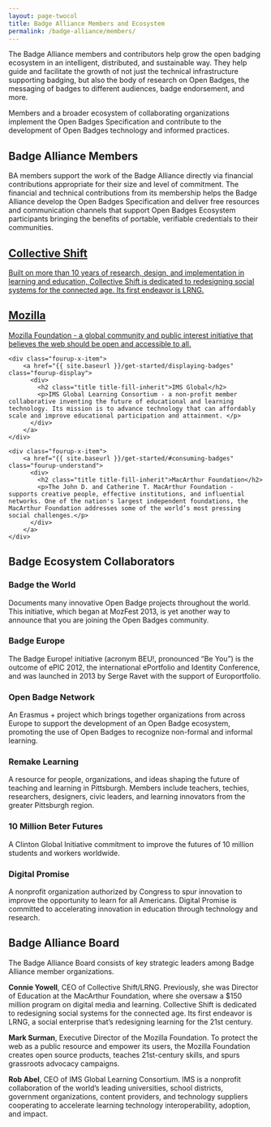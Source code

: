 ```yaml
---
layout: page-twocol
title: Badge Alliance Members and Ecosystem
permalink: /badge-alliance/members/
---
```

The Badge Alliance members and contributors help grow the open badging ecosystem in an intelligent, distributed, and sustainable way. They help guide and facilitate the growth of not just the technical infrastructure supporting badging, but also the body of research on Open Badges, the messaging of badges to different audiences, badge endorsement, and more. 

Members and a broader ecosystem of collaborating organizations implement the Open Badges Specification and contribute to the development of Open Badges technology and informed practices. 

<h2 class="title title-content">Badge Alliance Members</h2>

BA members support the work of the Badge Alliance directly via financial contributions appropriate for their size and level of commitment. The financial and technical contributions from its membership helps the Badge Alliance develop the Open Badges Specification and deliver free resources and communication channels that support Open Badges Ecosystem participants bringing the benefits of portable, verifiable credentials to their communities.

<div class="fourup">
    <div class="fourup-x-item">
        <a href="{{ site.baseurl }}/about/earn" class="fourup-earn">
            <div>
                <h2 class="title title-fill-inherit">Collective Shift</h2>
                <p>Built on more than 10 years of research, design, and implementation in learning and education, Collective Shift is dedicated to redesigning social systems for the connected age. Its first endeavor is LRNG.</p>
            </div>
        </a>
    </div>
    <div class="fourup-x-item">
        <a href="{{ site.baseurl }}/get-started/issuing-badges" class="fourup-issue">
          <div>
            <h2 class="title title-fill-inherit">Mozilla</h2>
            <p>Mozilla Foundation - a global community and public interest initiative that believes the web should be open and accessible to all. </p>
          </div>
        </a>
    </div>

    <div class="fourup-x-item">
        <a href="{{ site.baseurl }}/get-started/displaying-badges" class="fourup-display">
          <div>
            <h2 class="title title-fill-inherit">IMS Global</h2>
            <p>IMS Global Learning Consortium - a non-profit member collaborative inventing the future of educational and learning technology. Its mission is to advance technology that can affordably scale and improve educational participation and attainment. </p>
          </div>
        </a>
    </div>

    <div class="fourup-x-item">
        <a href="{{ site.baseurl }}/get-started/#consuming-badges" class="fourup-understand">
          <div>
            <h2 class="title title-fill-inherit">MacArthur Foundation</h2>
            <p>The John D. and Catherine T. MacArthur Foundation - supports creative people, effective institutions, and influential networks. One of the nation's largest independent foundations, the MacArthur Foundation addresses some of the world’s most pressing social challenges.</p>
          </div>
        </a>
    </div>
</div>

<h2 class="title title-content">Badge Ecosystem Collaborators</h2>

<h3 class="title title-secondary">Badge the World</h3>
Documents many innovative Open Badge projects throughout the world. This initiative, which began at MozFest 2013, is yet another way to announce that you are joining the Open Badges community.

<h3 class="title title-secondary">Badge Europe</h3>
The Badge Europe! initiative (acronym BEU!, pronounced “Be You”) is the outcome of ePIC 2012, the international ePortfolio and Identity Conference, and was launched in 2013 by Serge Ravet with the support of Europortfolio.

<h3 class="title title-secondary">Open Badge Network</h3>
An Erasmus + project which brings together organizations from across Europe to support the development of an Open Badge ecosystem, promoting the use of Open Badges to recognize non-formal and informal learning.

<h3 class="title title-secondary">Remake Learning</h3>
A resource for people, organizations, and ideas shaping the future of teaching and learning in Pittsburgh. Members include teachers, techies, researchers, designers, civic leaders, and learning innovators from the greater Pittsburgh region.

<h3 class="title title-secondary">10 Million Beter Futures</h3>
A Clinton Global Initiative commitment to improve the futures of 10 million students and workers worldwide.

<h3 class="title title-secondary">Digital Promise</h3>
A nonprofit organization authorized by Congress to spur innovation to improve the opportunity to learn for all Americans. Digital Promise is committed to accelerating innovation in education through technology and research. 

<h2 class="title title-content">Badge Alliance Board</h2>
The Badge Alliance Board consists of key strategic leaders among Badge Alliance member organizations.

**Connie Yowell**, CEO of Collective Shift/LRNG. Previously, she was Director of Education at the MacArthur Foundation, where she oversaw a $150 million program on digital media and learning. Collective Shift is dedicated to redesigning social systems for the connected age. Its first endeavor is LRNG, a social enterprise that’s redesigning learning for the 21st century.

**Mark Surman**, Executive Director of the Mozilla Foundation. To protect the web as a public resource and empower its users, the Mozilla Foundation creates open source products, teaches 21st-century skills, and spurs grassroots advocacy campaigns. 

**Rob Abel**, CEO of IMS Global Learning Consortium. IMS is a nonprofit collaboration of the world’s leading universities, school districts, government organizations, content providers, and technology suppliers cooperating to accelerate learning technology interoperability, adoption, and impact.
